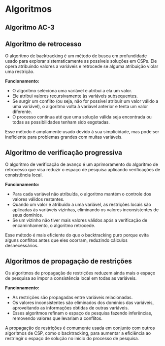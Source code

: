 # Algoritmos

## Algoritmo AC-3

## Algoritmo de retrocesso

O algoritmo de backtracking é um método de busca em profundidade usado para explorar sistematicamente as possíveis soluções em CSPs. Ele opera atribuindo valores a variáveis e retrocede se alguma atribuição violar uma restrição.

**Funcionamento:**

- O algoritmo seleciona uma variável e atribui a ela um valor.
- Ele atribui valores recursivamente às variáveis subsequentes.
- Se surgir um conflito (ou seja, não for possível atribuir um valor válido a uma variável), o algoritmo volta à variável anterior e tenta um valor diferente.
- O processo continua até que uma solução válida seja encontrada ou todas as possibilidades tenham sido esgotadas.

Esse método é amplamente usado devido à sua simplicidade, mas pode ser ineficiente para problemas grandes com muitas variáveis.


## Algoritmo de verificação progressiva

O algoritmo de verificação de avanço é um aprimoramento do algoritmo de retrocesso que visa reduzir o espaço de pesquisa aplicando verificações de consistência local.

**Funcionamento:**

- Para cada variável não atribuída, o algoritmo mantém o controle dos valores válidos restantes.
- Quando um valor é atribuído a uma variável, as restrições locais são aplicadas às variáveis vizinhas, eliminando os valores inconsistentes de seus domínios.
- Se um vizinho não tiver mais valores válidos após a verificação de encaminhamento, o algoritmo retrocede.

Esse método é mais eficiente do que o backtracking puro porque evita alguns conflitos antes que eles ocorram, reduzindo cálculos desnecessários.

## Algoritmos de propagação de restrições

Os algoritmos de propagação de restrições reduzem ainda mais o espaço de pesquisa ao impor a consistência local em todas as variáveis.

**Funcionamento:**

- As restrições são propagadas entre variáveis relacionadas.
- Os valores inconsistentes são eliminados dos domínios das variáveis, aproveitando as informações obtidas de outras variáveis.
- Esses algoritmos refinam o espaço de pesquisa fazendo inferências, removendo valores que levariam a conflitos.

A propagação de restrições é comumente usada em conjunto com outros algoritmos de CSP, como o backtracking, para aumentar a eficiência ao restringir o espaço de solução no início do processo de pesquisa.